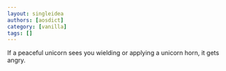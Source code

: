 ```yaml
---
layout: singleidea
authors: [aosdict]
category: [vanilla]
tags: []
---
```

If a peaceful unicorn sees you wielding or applying a unicorn horn, it gets angry.
